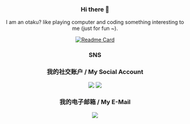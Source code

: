 <div align="center">
  
### Hi there 👋

I am an otaku? like playing computer and coding something interesting to me (just for fun ~).

<!--
**ShiinaRay/ShiinaRay** is a ✨ _special_ ✨ repository because its `README.md` (this file) appears on your GitHub profile.

Here are some ideas to get you started:

- 🔭 I’m currently working on ...
- 🌱 I’m currently learning ...
- 👯 I’m looking to collaborate on ...
- 🤔 I’m looking for help with ...
- 💬 Ask me about ...
- 📫 How to reach me: ...
- 😄 Pronouns: ...
- ⚡ Fun fact: ...
-->


[![Readme Card](https://github-readme-stats-one-bice.vercel.app/api?username=ShiinaRay&show_icons=true&role=OWNER,ORGANIZATION_MEMBER,COLLABORATOR)](#)

### SNS
### 我的社交账户 / My Social Account

[![](https://img.shields.io/badge/ShiinaRay-blue?style=flat-square&logo=telegram&logoColor=blue)](https://t.me/ShiinaRay)
[![](https://img.shields.io/badge/bilibili-169fe6?style=flat-square&logo=bilibili&logoColor=white)](https://space.bilibili.com/53761401)

### 我的电子邮箱 / My E-Mail

[![](https://img.shields.io/badge/ShiinaRay-@qq.com-skyblue?style=flat-square)](mailto:ShiinaRay@qq.com)
  
<!-- </div> -->
